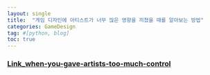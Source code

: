 ```yaml
---
layout: single
title:  "게임 디자인에 아티스트가 너무 많은 영향을 끼쳤을 때를 알아보는 방법"
categories: GameDesign
tag: #[python, blog] 
toc: true
---
```


### [Link_when-you-gave-artists-too-much-control](https://makegames.tumblr.com/post/18591854565/how-to-tell-when-you-gave-artists-too-much-control)
